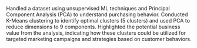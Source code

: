 Handled a dataset using unsupervised ML techniques and Principal Component Analysis (PCA) to understand purchasing behavior.
Conducted K-Means clustering to identify optimal clusters (5 clusters) and used PCA to reduce dimensions to 9 components.
Highlighted the potential business value from the analysis, indicating how these clusters could be utilized for targeted marketing campaigns and strategies based on customer behaviors.
